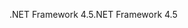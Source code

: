 <span data-ttu-id="2337a-101">.NET Framework 4.5</span><span class="sxs-lookup"><span data-stu-id="2337a-101">.NET Framework 4.5</span></span>
